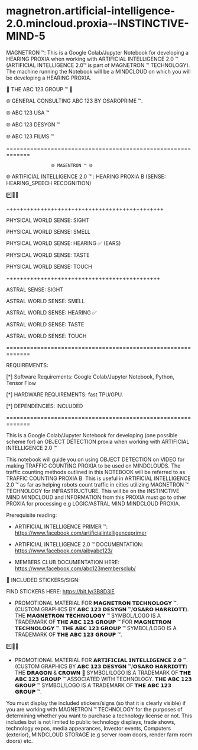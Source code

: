 # magnetron.artificial-intelligence-2.0.mincloud.proxia--INSTINCTIVE-MIND-5


MAGNETRON ™: This is a Google Colab/Jupyter Notebook for developing a HEARING PROXIA  when working with ARTIFICIAL INTELLIGENCE 2.0 ™ (ARTIFICIAL INTELLIGENCE 2.0™ is part of MAGNETRON ™ TECHNOLOGY). The machine running the Notebook will be a MINDCLOUD on which you will be developing a HEARING PROXIA.

 
🤖 THE ABC 123 GROUP ™ 🤖

🌐 GENERAL CONSULTING ABC 123 BY OSAROPRIME ™.

🌐 ABC 123 USA ™

🌐 ABC 123 DESYGN ™

🌐 ABC 123 FILMS ™

=============================================================

                     🌐 MAGENTRON ™ 🌐
                     
🌐 ARTIFICIAL INTELLIGENCE 2.0 ™ : HEARING PROXIA B (SENSE: HEARING_SPEECH RECOGNITION)


*️⃣📶🤖

++++++++++++++++++++++++++++++++++++++++++++++

PHYSICAL WORLD SENSE: SIGHT

PHYSICAL WORLD SENSE: SMELL

PHYSICAL WORLD SENSE: HEARING ✅ (EARS)

PHYSICAL WORLD SENSE: TASTE

PHYSICAL WORLD SENSE: TOUCH

+++++++++++++++++++++++++++++++++++++++++++++

ASTRAL SENSE: SIGHT

ASTRAL WORLD SENSE: SMELL

ASTRAL WORLD SENSE: HEARING ✅

ASTRAL WORLD SENSE: TASTE

ASTRAL WORLD SENSE: TOUCH

=============================================================

REQUIREMENTS: 

[*] Software Requirements: Google Colab/Jupyter Notebook, Python, Tensor Flow

[*] HARDWARE REQUIREMENTS: fast TPU/GPU.

[*] DEPENDENCIES: INCLUDED


=============================================================

This is a Google Colab/Jupyter Notebook for developing (one possible scheme for) an OBJECT DETECTION proxia when working with ARTIFICIAL INTELLIGENCE 2.0 ™ 


This notebook will guide you on using OBJECT DETECTION on VIDEO for making TRAFFIC COUNTING PROXIA to be used on MINDCLOUDS. The traffic counting methods outlined in this NOTEBOOK will be referred to as TRAFFIC COUNTING PROXIA B. This is useful in ARTIFICIAL INTELLIGENCE 2.0 ™ as far as helping robots count traffic in cities utilizing MAGNETRON ™ TECHNOLOGY for INFRASTRUCTURE. This will be on the INSTINCTIVE MIND MINDCLOUD and INFORMATION from this PROXIA must go to other PROXIA for processing e.g LOGIC/ASTRAL MIND MINDCLOUD PROXIA.

Prerequisite reading:

- ARTIFICIAL INTELLIGENCE PRIMER ™: https://www.facebook.com/artificialintelligenceprimer

- ARTIFICIAL INTELLIGENCE 2.0 ™ DOCUMENTATION: https://www.facebook.com/aibyabc123/

- MEMBERS CLUB DOCUMENTATION HERE: https://www.facebook.com/abc123membersclub/


👑 
INCLUDED STICKERS/SIGN:

FIND STICKERS HERE: https://bit.ly/3B8D3lE

- PROMOTIONAL MATERIAL FOR 𝗠𝗔𝗚𝗡𝗘𝗧𝗥𝗢𝗡 𝗧𝗘𝗖𝗛𝗡𝗢𝗟𝗢𝗚𝗬 ™. (CUSTOM GRAPHICS BY 𝗔𝗕𝗖 𝟭𝟮𝟯 𝗗𝗘𝗦𝗬𝗚𝗡 ™/𝗢𝗦𝗔𝗥𝗢 𝗛𝗔𝗥𝗥𝗜𝗢𝗧𝗧). THE 𝗠𝗔𝗚𝗡𝗘𝗧𝗥𝗢𝗡 𝗧𝗘𝗖𝗛𝗡𝗢𝗟𝗢𝗚𝗬 ™  SYMBOL/LOGO IS A TRADEMARK OF 𝗧𝗛𝗘 𝗔𝗕𝗖 𝟭𝟮𝟯 𝗚𝗥𝗢𝗨𝗣 ™ FOR 𝗠𝗔𝗚𝗡𝗘𝗧𝗥𝗢𝗡 𝗧𝗘𝗖𝗛𝗡𝗢𝗟𝗢𝗚𝗬 ™. 𝗧𝗛𝗘 𝗔𝗕𝗖 𝟭𝟮𝟯 𝗚𝗥𝗢𝗨𝗣 ™ SYMBOL/LOGO IS A TRADEMARK OF 𝗧𝗛𝗘 𝗔𝗕𝗖 𝟭𝟮𝟯 𝗚𝗥𝗢𝗨𝗣 ™.

*️⃣📶🤖

- PROMOTIONAL MATERIAL FOR 𝗔𝗥𝗧𝗜𝗙𝗜𝗖𝗜𝗔𝗟 𝗜𝗡𝗧𝗘𝗟𝗟𝗜𝗚𝗘𝗡𝗖𝗘 𝟮.𝟬 ™. (CUSTOM GRAPHICS BY 𝗔𝗕𝗖 𝟭𝟮𝟯 𝗗𝗘𝗦𝗬𝗚𝗡 ™/𝗢𝗦𝗔𝗥𝗢 𝗛𝗔𝗥𝗥𝗜𝗢𝗧𝗧) THE 𝗗𝗥𝗔𝗚𝗢𝗡 & 𝗖𝗥𝗢𝗪𝗡 👑 SYMBOL/LOGO IS A TRADEMARK OF 𝗧𝗛𝗘 𝗔𝗕𝗖 𝟭𝟮𝟯 𝗚𝗥𝗢𝗨𝗣 ™ ASSOCIATED WITH TECHNOLOGY. 𝗧𝗛𝗘 𝗔𝗕𝗖 𝟭𝟮𝟯 𝗚𝗥𝗢𝗨𝗣 ™ SYMBOL/LOGO IS A TRADEMARK OF 𝗧𝗛𝗘 𝗔𝗕𝗖 𝟭𝟮𝟯 𝗚𝗥𝗢𝗨𝗣 ™.

You must display the included stickers/signs (so that it is clearly visible) if you are working with MAGNETRON ™ TECHNOLOGY for the purposes of determining whether you want to purchase a technology license or not. This includes but is not limited to public technology displays, trade shows, technology expos, media appearances, Investor events, Computers (exterior), MINDCLOUD STORAGE (e.g server room doors, render farm room doors) etc.






